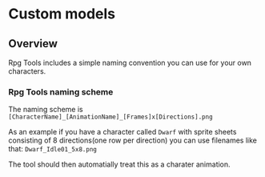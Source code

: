 # Custom models

## Overview
Rpg Tools includes a simple naming convention you can use for your own characters.

### Rpg Tools naming scheme
The naming scheme is `[CharacterName]_[AnimationName]_[Frames]x[Directions].png`

As an example if you have a character called `Dwarf` with sprite sheets consisting of 8 directions(one row per direction) you can use filenames like that:
`Dwarf_Idle01_5x8.png`

The tool should then automatially treat this as a charater animation.